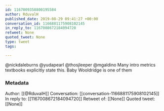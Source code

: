 ```yaml
---
id: 1167009358800195584
author: RduvalH
published_date: 2019-08-29 09:41:27 +00:00
conversation_id: 1166881175908102145
in_reply_to: 1167008672184094720
retweet: None
quoted_tweet: None
type: tweet
tags:

---
```


@nickdaleburns @yudapearl @thosjleeper @mgaldino Many intro metrics textbooks explicitly state this. Baby Wooldridge is one of them

### Metadata

Author: [[@RduvalH]]
Conversation: [[conversation-1166881175908102145]]
In reply to: [[1167008672184094720]]
Retweet of: [[None]]
Quoted tweet: [[None]]
